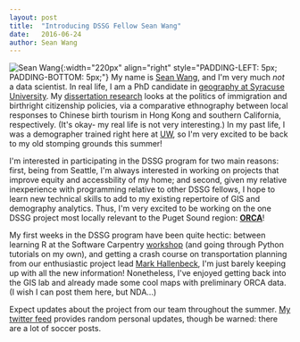 ```yaml
---
layout: post
title:  "Introducing DSSG Fellow Sean Wang"
date:   2016-06-24
author: Sean Wang
---
```


![Sean Wang]({{site.url}}/assets/images/sean.jpg){:width="220px" align="right" style="PADDING-LEFT: 5px; PADDING-BOTTOM: 5px;"} My name is [Sean Wang](https://syr.academia.edu/SeanWang), and I'm very much *not* a data scientist. In real life, I am a PhD candidate in [geography at Syracuse University](http://maxwell.syr.edu/geo/). My [dissertation research](http://scholar.syr.edu/scholars/2015-16/wang.html) looks at the politics of immigration and birthright citizenship policies, via a comparative ethnography between local responses to Chinese birth tourism in Hong Kong and southern California, respectively. (It's okay- my real life is not very interesting.) In my past life, I was a demographer trained right here at [UW](https://geography.washington.edu/), so I'm very excited to be back to my old stomping grounds this summer!

I'm interested in participating in the DSSG program for two main reasons: first, being from Seattle, I'm always interested in working on projects that improve equity and accessbility of my home; and second, given my relative inexperience with programming relative to other DSSG fellows, I hope to learn new technical skills to add to my existing repertoire of GIS and demography analytics. Thus, I'm very excited to be working on the one DSSG project most locally relevant to the Puget Sound region: [**ORCA**](http://escience.washington.edu/dssg/project-summaries-2016/)!

My first weeks in the DSSG program have been quite hectic: between learning R at the Software Carpentry [workshop](https://uwescience.github.io/2016-06-14-uw/) (and going through Python tutorials on my own), and getting a crash course on transportation planning from our enthusiastic project lead [Mark Hallenbeck](http://depts.washington.edu/trac/?loc=content/UW/UWContactsStaff.html), I'm just barely keeping up with all the new information! Nonetheless, I've enjoyed getting back into the GIS lab and already made some cool maps with preliminary ORCA data. (I wish I can post them here, but NDA...)

Expect updates about the project from our team throughout the summer. [My twitter feed](https://twitter.com/SeanyWang) provides random personal updates, though be warned: there are a lot of soccer posts.
